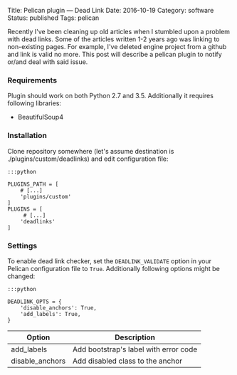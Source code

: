 Title: Pelican plugin — Dead Link
Date: 2016-10-19
Category: software
Status: published
Tags: pelican

Recently I've been cleaning up old articles when I stumbled upon a problem
with dead links. Some of the articles written 1-2 years ago was linking
to non-existing pages. For example, I've deleted engine project from a github 
and link is valid no more. This post will describe a pelican plugin to 
notify or/and deal with said issue.

<!-- PELICAN_END_SUMMARY -->

### Requirements

Plugin should work on both Python 2.7 and 3.5. Additionally it requires 
following libraries:

- BeautifulSoup4

### Installation

Clone repository somewhere (let's assume destination is ./plugins/custom/deadlinks) 
and edit configuration file:

    :::python

    PLUGINS_PATH = [
        # [...]
        'plugins/custom'
    ]
    PLUGINS = [
         # [...]
        'deadlinks'
    ]


### Settings

To enable dead link checker, set the `DEADLINK_VALIDATE` option in your Pelican 
configuration file to `True`. Additionally following options might be changed:

    :::python

    DEADLINK_OPTS = {
        'disable_anchors': True,
        'add_labels': True,
    }


|  Option           | Description                            |
| ----------------- | -------------------------------------- |
| add_labels        |  Add bootstrap's label with error code |
| disable_anchors   |  Add disabled class to the anchor      |


